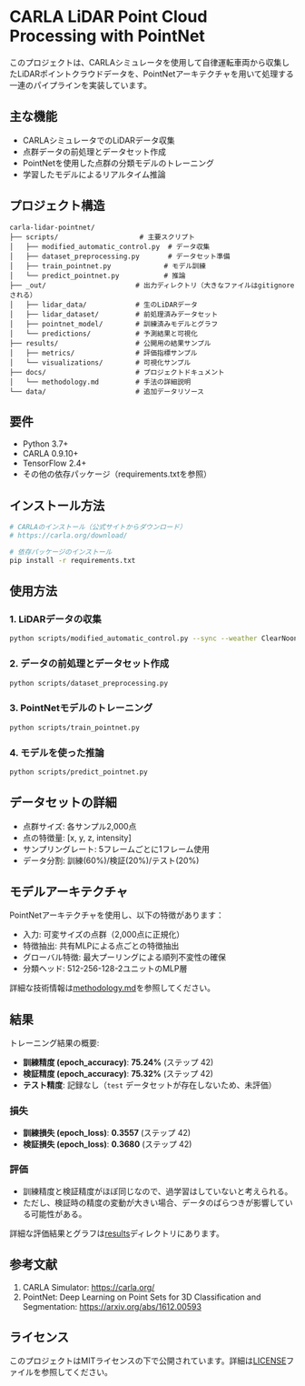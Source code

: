 # CARLA LiDAR Point Cloud Processing with PointNet

このプロジェクトは、CARLAシミュレータを使用して自律運転車両から収集したLiDARポイントクラウドデータを、PointNetアーキテクチャを用いて処理する一連のパイプラインを実装しています。

## 主な機能

- CARLAシミュレータでのLiDARデータ収集
- 点群データの前処理とデータセット作成
- PointNetを使用した点群の分類モデルのトレーニング
- 学習したモデルによるリアルタイム推論

## プロジェクト構造

```
carla-lidar-pointnet/
├── scripts/                    # 主要スクリプト
│   ├── modified_automatic_control.py  # データ収集
│   ├── dataset_preprocessing.py       # データセット準備
│   ├── train_pointnet.py             # モデル訓練
│   └── predict_pointnet.py           # 推論
├── _out/                      # 出力ディレクトリ（大きなファイルはgitignoreされる）
│   ├── lidar_data/            # 生のLiDARデータ
│   ├── lidar_dataset/         # 前処理済みデータセット
│   ├── pointnet_model/        # 訓練済みモデルとグラフ
│   └── predictions/           # 予測結果と可視化
├── results/                   # 公開用の結果サンプル
│   ├── metrics/               # 評価指標サンプル
│   └── visualizations/        # 可視化サンプル
├── docs/                      # プロジェクトドキュメント
│   └── methodology.md         # 手法の詳細説明
└── data/                      # 追加データリソース
```

## 要件

- Python 3.7+
- CARLA 0.9.10+
- TensorFlow 2.4+
- その他の依存パッケージ（requirements.txtを参照）

## インストール方法

```bash
# CARLAのインストール（公式サイトからダウンロード）
# https://carla.org/download/

# 依存パッケージのインストール
pip install -r requirements.txt
```

## 使用方法

### 1. LiDARデータの収集

```bash
python scripts/modified_automatic_control.py --sync --weather ClearNoon --output-dir _out/lidar_data
```

### 2. データの前処理とデータセット作成

```bash
python scripts/dataset_preprocessing.py
```

### 3. PointNetモデルのトレーニング

```bash
python scripts/train_pointnet.py
```

### 4. モデルを使った推論

```bash
python scripts/predict_pointnet.py
```

## データセットの詳細

- 点群サイズ: 各サンプル2,000点
- 点の特徴量: [x, y, z, intensity]
- サンプリングレート: 5フレームごとに1フレーム使用
- データ分割: 訓練(60%)/検証(20%)/テスト(20%)

## モデルアーキテクチャ

PointNetアーキテクチャを使用し、以下の特徴があります：
- 入力: 可変サイズの点群（2,000点に正規化）
- 特徴抽出: 共有MLPによる点ごとの特徴抽出
- グローバル特徴: 最大プーリングによる順列不変性の確保
- 分類ヘッド: 512-256-128-2ユニットのMLP層

詳細な技術情報は[methodology.md](docs/methodology.md)を参照してください。

## 結果

トレーニング結果の概要:
- **訓練精度 (epoch_accuracy)**: **75.24%** (ステップ 42)
- **検証精度 (epoch_accuracy)**: **75.32%** (ステップ 42)
- **テスト精度**: 記録なし（`test` データセットが存在しないため、未評価）

### **損失**
- **訓練損失 (epoch_loss)**: **0.3557** (ステップ 42)
- **検証損失 (epoch_loss)**: **0.3680** (ステップ 42)

### **評価**
- 訓練精度と検証精度がほぼ同じなので、過学習はしていないと考えられる。
- ただし、検証時の精度の変動が大きい場合、データのばらつきが影響している可能性がある。

詳細な評価結果とグラフは[results](results/)ディレクトリにあります。

## 参考文献

1. CARLA Simulator: https://carla.org/
2. PointNet: Deep Learning on Point Sets for 3D Classification and Segmentation: https://arxiv.org/abs/1612.00593

## ライセンス

このプロジェクトはMITライセンスの下で公開されています。詳細は[LICENSE](LICENSE)ファイルを参照してください。
